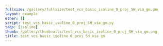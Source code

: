 ```yaml
---
fullsize: /gallery/fullsize/test_vcs_basic_isoline_0_proj_SH_via_gm.png
layout: example
other: []
script: test_vcs_basic_isoline_0_proj_SH_via_gm.py
tags: [isoline]
thumb: /gallery/thumbnails/test_vcs_basic_isoline_0_proj_SH_via_gm.png
title: test_vcs_basic_isoline_0_proj_SH_via_gm
---
```

